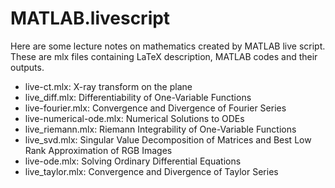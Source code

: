 # MATLAB.livescript

Here are some lecture notes on mathematics created by MATLAB live script. These are mlx files containing LaTeX description, MATLAB codes and their outputs. 

- live-ct.mlx: X-ray transform on the plane 
- live_diff.mlx: Differentiability of One-Variable Functions
- live-fourier.mlx: Convergence and Divergence of Fourier Series
- live-numerical-ode.mlx: Numerical Solutions to ODEs
- live_riemann.mlx: Riemann Integrability of One-Variable Functions
- live_svd.mlx: Singular Value Decomposition of Matrices and Best Low Rank Approximation of RGB Images 
- live-ode.mlx: Solving Ordinary Differential Equations
- live_taylor.mlx: Convergence and Divergence of Taylor Series
